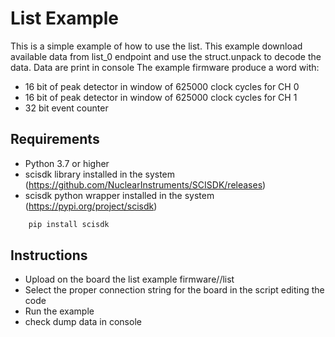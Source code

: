 # List Example
This is a simple example of how to use the list. 
This example download available data from list_0 endpoint and use the struct.unpack to decode the data.
Data are print in console
The example firmware produce a word with:
- 16 bit of peak detector in window of 625000 clock cycles for CH 0
- 16 bit of peak detector in window of 625000 clock cycles for CH 1
- 32 bit event counter


## Requirements

- Python 3.7 or higher
- scisdk library installed in the system (https://github.com/NuclearInstruments/SCISDK/releases)
- scisdk python wrapper installed in the system (https://pypi.org/project/scisdk)
```bash
    pip install scisdk
```

## Instructions

- Upload on the board the list example firmware/<board>/list
- Select the proper connection string for the board in the script editing the code
- Run the example
- check dump data in console
 